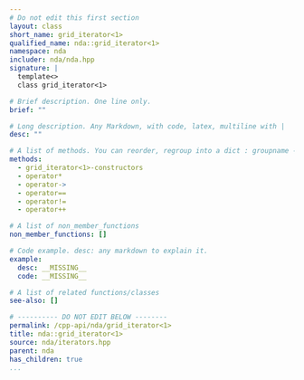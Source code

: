 ```yaml
---
# Do not edit this first section
layout: class
short_name: grid_iterator<1>
qualified_name: nda::grid_iterator<1>
namespace: nda
includer: nda/nda.hpp
signature: |
  template<> 
  class grid_iterator<1>

# Brief description. One line only.
brief: ""

# Long description. Any Markdown, with code, latex, multiline with |
desc: ""

# A list of methods. You can reorder, regroup into a dict : groupname -> list
methods:
  - grid_iterator<1>-constructors
  - operator*
  - operator->
  - operator==
  - operator!=
  - operator++

# A list of non_member_functions
non_member_functions: []

# Code example. desc: any markdown to explain it.
example:
  desc: __MISSING__
  code: __MISSING__

# A list of related functions/classes
see-also: []

# ---------- DO NOT EDIT BELOW --------
permalink: /cpp-api/nda/grid_iterator<1>
title: nda::grid_iterator<1>
source: nda/iterators.hpp
parent: nda
has_children: true
...
```


